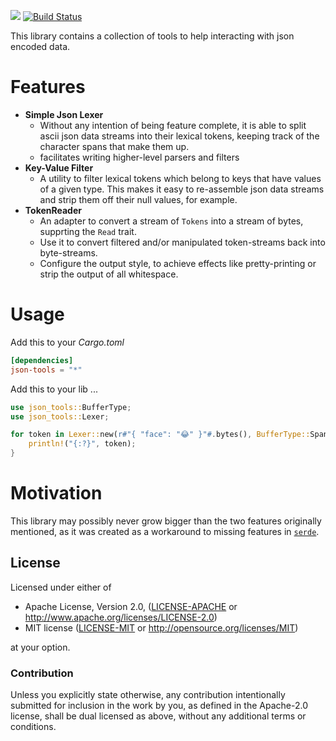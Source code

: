 [![](http://meritbadge.herokuapp.com/json-tools)](https://crates.io/crates/json-tools)
[![Build Status](https://travis-ci.org/Byron/json-tools.svg?branch=master)](https://travis-ci.org/Byron/json-tools)


This library contains a collection of tools to help interacting with json encoded data.

# Features

* **Simple Json Lexer**
   - Without any intention of being feature complete, it is able to split ascii json data streams
     into their lexical tokens, keeping track of the character spans that make them up.
   - facilitates writing higher-level parsers and filters
* **Key-Value Filter**
   - A utility to filter lexical tokens which belong to keys that have values of a given type.
     This makes it easy to re-assemble json data streams and strip them off their null values, for example.
* **TokenReader**
	- An adapter to convert a stream of `Tokens` into a stream of bytes, supprting the `Read` trait.
	- Use it to convert filtered and/or manipulated token-streams back into byte-streams.
	- Configure the output style, to achieve effects like pretty-printing or strip the output of all whitespace.

# Usage

Add this to your *Cargo.toml*
```toml
[dependencies]
json-tools = "*"
```

Add this to your lib ...
```Rust
use json_tools::BufferType;
use json_tools::Lexer;

for token in Lexer::new(r#"{ "face": "😂" }"#.bytes(), BufferType::Span) {
	println!("{:?}", token);
}
```

# Motivation

This library may possibly never grow bigger than the two features originally mentioned, as it was created
as a workaround to missing features in [`serde`](https://github.com/serde-rs/serde).

## License

Licensed under either of

 * Apache License, Version 2.0, ([LICENSE-APACHE](LICENSE-APACHE) or http://www.apache.org/licenses/LICENSE-2.0)
 * MIT license ([LICENSE-MIT](LICENSE-MIT) or http://opensource.org/licenses/MIT)

at your option.

### Contribution

Unless you explicitly state otherwise, any contribution intentionally submitted
for inclusion in the work by you, as defined in the Apache-2.0 license, shall be dual licensed as above, without any
additional terms or conditions.
